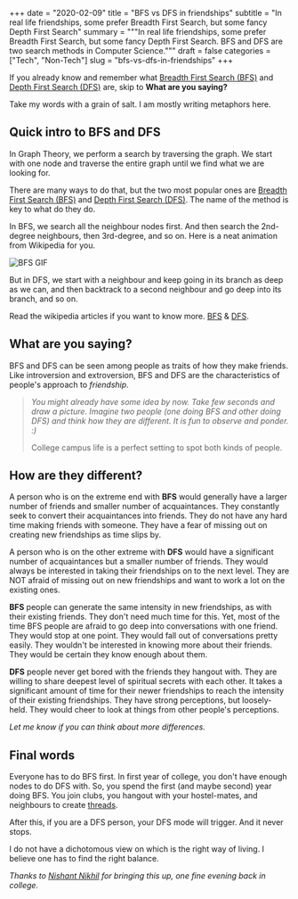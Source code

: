 +++
date = "2020-02-09"
title = "BFS vs DFS in friendships"
subtitle = "In real life friendships, some prefer Breadth First Search, but some fancy Depth First Search"
summary = """In real life friendships, some prefer Breadth First Search, but some fancy Depth First Search. BFS and DFS
are two search methods in Computer Science."""
draft = false
categories = ["Tech", "Non-Tech"]
slug = "bfs-vs-dfs-in-friendships"
+++

If you already know and remember what [Breadth First Search (BFS)](https://en.wikipedia.org/wiki/Breadth-first_search) and
[Depth First Search (DFS)](https://en.wikipedia.org/wiki/Depth-first_search) are, skip to **What are you saying?**

Take my words with a grain of salt. I am mostly writing metaphors here.

## Quick intro to BFS and DFS

In Graph Theory, we perform a search by traversing the graph. We start with one node and traverse the entire graph until we find what we are looking for.

There are many ways to do that, but the two most popular ones are [Breadth First Search (BFS)](https://en.wikipedia.org/wiki/Breadth-first_search)
and [Depth First Search (DFS)](https://en.wikipedia.org/wiki/Depth-first_search). The name of the method is key to what do they do.

In BFS, we search all the neighbour nodes first. And then search the 2nd-degree neighbours, then 3rd-degree, and so on. Here is a neat animation from Wikipedia for you.

![BFS GIF](https://upload.wikimedia.org/wikipedia/commons/4/46/Animated_BFS.gif)

But in DFS, we start with a neighbour and keep going in its branch as deep as we can, and then backtrack to a second neighbour and go deep into its branch, and so on.

Read the wikipedia articles if you want to know more. [BFS](https://en.wikipedia.org/wiki/Breadth-first_search) & [DFS](https://en.wikipedia.org/wiki/Depth-first_search).

## What are you saying?

BFS and DFS can be seen among people as traits of how they make friends. Like introversion and extroversion, BFS and DFS are the characteristics of people's approach to *friendship*.

> _You might already have some idea by now. Take few seconds and draw a picture. Imagine two people (one doing BFS and other doing DFS)
and think how they are different. It is fun to observe and ponder. :)_
>
> College campus life is a perfect setting to spot both kinds of people.

## How are they different?

A person who is on the extreme end with **BFS** would generally have a larger number of friends and smaller number of acquaintances.
They constantly seek to convert their acquaintances into friends. They do not have any hard time making friends with someone.
They have a fear of missing out on creating new friendships as time slips by.

A person who is on the other extreme with **DFS** would have a significant number of acquaintances but a smaller number of friends.
They would always be interested in taking their friendships on to the next level. They are NOT afraid of missing out on new friendships
and want to work a lot on the existing ones.

**BFS** people can generate the same intensity in new friendships, as with their existing friends. They don't need much time for this.
Yet, most of the time BFS people are afraid to go deep into conversations with one friend. They would stop at one point.
They would fall out of conversations pretty easily. They wouldn't be interested in knowing more about their friends.
They would be certain they know enough about them.

**DFS** people never get bored with the friends they hangout with. They are willing to share deepest level of spiritual secrets
with each other. It takes a significant amount of time for their newer friendships to reach the intensity of their existing
friendships. They have strong perceptions, but loosely-held. They would cheer to look at things from other people's perceptions.

_Let me know if you can think about more differences._

## Final words

Everyone has to do BFS first. In first year of college, you don't have enough nodes to do DFS with. So, you spend the first
(and maybe second) year doing BFS. You join clubs, you hangout with your hostel-mates, and neighbours to create
[threads](/blog/threads/).

After this, if you are a DFS person, your DFS mode will trigger. And it never stops.

I do not have a dichotomous view on which is the right way of living. I believe one has to find the right balance. 

_Thanks to [Nishant Nikhil](https://nishnik.me) for bringing this up, one fine evening back in college._
